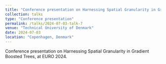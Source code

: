 ```yaml
---
title: "Conference presentation on Harnessing Spatial Granularity in Gradient Boosted Trees"
collection: talks
type: "Conference presentation"
permalink: /talks/2024-07-03-talk-7
venue: "Technical University of Denmark"
date: 2024-07-03
location: "Copenhagen, Denmark"
---
```


Conference presentation on Harnessing Spatial Granularity in Gradient Boosted Trees, at EURO 2024.
